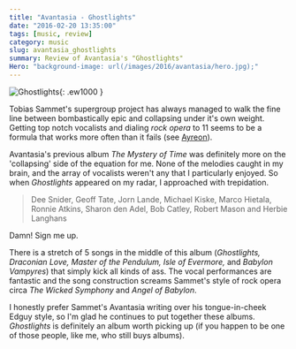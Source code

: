```yaml
---
title: "Avantasia - Ghostlights"
date: "2016-02-20 13:35:00"
tags: [music, review]
category: music
slug: avantasia_ghostlights
summary: Review of Avantasia's "Ghostlights"
Hero: "background-image: url(/images/2016/avantasia/hero.jpg);"
---
```


![Ghostlights]({filename}/images/2016/avantasia/avantasia-ghostlights.jpg){: .ew1000 }

Tobias Sammet's supergroup project has always managed to walk the fine line between bombastically epic and collapsing under it's own weight. Getting top notch vocalists and dialing _rock opera_ to 11 seems to be a formula that works more often than it fails (see [Ayreon](http://www.arjenlucassen.com/content/arjens-projects/ayreon/)).

Avantasia's previous album _The Mystery of Time_ was definitely more on the 'collapsing' side of the equation for me. None of the melodies caught in my brain, and the array of vocalists weren't any that I particularly enjoyed. So when _Ghostlights_ appeared on my radar, I approached with trepidation.

> Dee Snider, Geoff Tate, Jorn Lande, Michael Kiske, Marco Hietala, Ronnie Atkins, Sharon den Adel, Bob Catley, Robert Mason and Herbie Langhans

Damn! Sign me up.

There is a stretch of 5 songs in the middle of this album (_Ghostlights, Draconian Love, Master of the Pendulum, Isle of Evermore,_ and _Babylon Vampyres_) that simply kick all kinds of ass. The vocal performances are fantastic and the song construction screams Sammet's style of rock opera circa _The Wicked Symphony_ and _Angel of Babylon_.

I honestly prefer Sammet's Avantasia writing over his tongue-in-cheek Edguy style, so I'm glad he continues to put together these albums. _Ghostlights_ is definitely an album worth picking up (if you happen to be one of those people, like me, who still buys albums).
